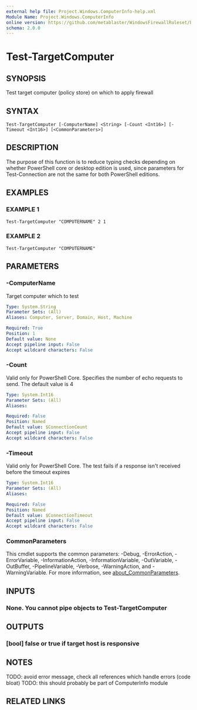 ```yaml
---
external help file: Project.Windows.ComputerInfo-help.xml
Module Name: Project.Windows.ComputerInfo
online version: https://github.com/metablaster/WindowsFirewallRuleset/blob/develop/Modules/Project.Windows.ComputerInfo/Help/en-US/Test-TargetComputer.md
schema: 2.0.0
---
```


# Test-TargetComputer

## SYNOPSIS

Test target computer (policy store) on which to apply firewall

## SYNTAX

```none
Test-TargetComputer [-ComputerName] <String> [-Count <Int16>] [-Timeout <Int16>] [<CommonParameters>]
```

## DESCRIPTION

The purpose of this function is to reduce typing checks depending on whether PowerShell
core or desktop edition is used, since parameters for Test-Connection are not the same
for both PowerShell editions.

## EXAMPLES

### EXAMPLE 1

```none
Test-TargetComputer "COMPUTERNAME" 2 1
```

### EXAMPLE 2

```none
Test-TargetComputer "COMPUTERNAME"
```

## PARAMETERS

### -ComputerName

Target computer which to test

```yaml
Type: System.String
Parameter Sets: (All)
Aliases: Computer, Server, Domain, Host, Machine

Required: True
Position: 1
Default value: None
Accept pipeline input: False
Accept wildcard characters: False
```

### -Count

Valid only for PowerShell Core.
Specifies the number of echo requests to send.
The default value is 4

```yaml
Type: System.Int16
Parameter Sets: (All)
Aliases:

Required: False
Position: Named
Default value: $ConnectionCount
Accept pipeline input: False
Accept wildcard characters: False
```

### -Timeout

Valid only for PowerShell Core.
The test fails if a response isn't received before the timeout expires

```yaml
Type: System.Int16
Parameter Sets: (All)
Aliases:

Required: False
Position: Named
Default value: $ConnectionTimeout
Accept pipeline input: False
Accept wildcard characters: False
```

### CommonParameters

This cmdlet supports the common parameters: -Debug, -ErrorAction, -ErrorVariable, -InformationAction, -InformationVariable, -OutVariable, -OutBuffer, -PipelineVariable, -Verbose, -WarningAction, and -WarningVariable. For more information, see [about_CommonParameters](http://go.microsoft.com/fwlink/?LinkID=113216).

## INPUTS

### None. You cannot pipe objects to Test-TargetComputer

## OUTPUTS

### [bool] false or true if target host is responsive

## NOTES

TODO: avoid error message, check all references which handle errors (code bloat)
TODO: this should probably be part of ComputerInfo module

## RELATED LINKS
